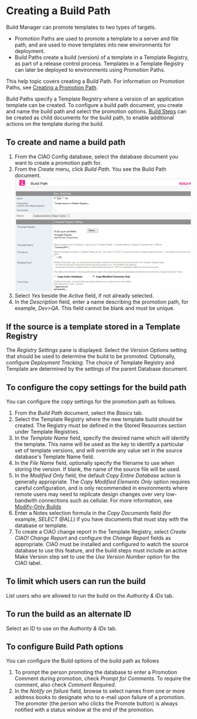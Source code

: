 # Creating a Build Path

Build Manager can promote templates to two types of targets.

* Promotion Paths are used to promote a template to a server and file path, and are used to move templates into new environments for deployment.
* Build Paths create a build (version) of a template in a Template Registry, as part of a release control process. Templates in a Template Registry can later be deployed to environments using Promotion Paths.

This help topic covers creating a Build Path. For information on Promotion Paths, see [Creating a Promotion Path](ppcreate.md).

Build Paths specify a Template Registry where a version of an application template can be created. To configure a build path document, you create and name the build path and select the promotion options. [Build Steps](buildsteps.md) can be created as child documents for the build path, to enable additional actions on the template during the build.

## To create and name a build path
1. From the CIAO Config database, select the database document you want to create a promotion path for.
2. From the *Create* menu, click *Build Path*. You see the Build Path document.
   ![Build Path](img/bpcreate.png)
3. Select *Yes* beside the *Active* field, if not already selected.
4. In the *Description* field, enter a name describing the promotion path, for example, *Dev>QA*.
This field cannot be blank and must be unique. 

## If the source is a template stored in a Template Registry
The *Registry Settings* pane is displayed. Select the *Version Options* setting that should be used to determine the build to be promoted. Optionally, configure *Deployment Tracking*. The choice of Template Registry and Template are determined by the settings of the parent Database document. 

## To configure the copy settings for the build path
You can configure the copy settings for the promotion path as follows.

1. From the *Build Path* document, select the *Basics* tab.
2. Select the Template Registry where the new template build should be created. The Registry must be defined in the Stored Resources section under Template Registries.
3. In the *Template Name* field, specify the desired name which will identify the template. This name will be used as the key to identify a particular set of template versions, and will override any value set in the source database's Template Name field.
4. In the *File Name* field, optionally specify the filename to use when storing the version. If blank, the name of the source file will be used.
5. In the *Modified Only* field, the default *Copy Entire Database* action is generally appropriate.  The *Copy Modified Elements Only* option requires careful configuration, and is only recommended in environments where remote users may need to replicate design changes over very low-bandwith connections such as cellular. For more information, see [Modify-Only Builds](modify.md)
6. Enter a Notes selection formula in the *Copy Documents* field (for example, *SELECT @ALL*) if you have documents that must stay with the database or template.
7. To create a CIAO change report in the Template Registry, select *Create CIAO! Change Report* and configure the *Change Report* fields as appropriate. CIAO must be installed and configured to watch the source database to use this feature, and the build steps must include an active Make Version step set to use the *Use Version Number* option for the CIAO label.

## To limit which users can run the build
List users who are allowed to run the build on the *Authority & IDs* tab.

## To run the build as an alternate ID
Select an ID to use on the *Authority & IDs* tab.

## To configure Build Path options
You can configure the Build options of the build path as follows

1. To prompt the person promoting the database to enter a Promotion Comment during promotion, check  *Prompt for Comments*. To require the comment, also check *Comment Required*.
2. In the *Notify on failure* field, browse to select names from one or more address books to designate who to e-mail upon failure of a promotion.  
   The promoter (the person who clicks the Promote button) is always notified with a status window at the end of the promotion.